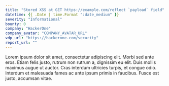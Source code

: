 ```yaml
---
title: "Stored XSS at GET https://example.com/reflect `payload` field"
datetime: {{ .Date | time.Format ":date_medium" }}
severity: "Informational"
bounty: 0
company: "HackerOne"
company_avatar: "COMPANY_AVATAR_URL"
vdp_url: "https://hackerone.com/security"
report_url: ""
---
```

Lorem ipsum dolor sit amet, consectetur adipiscing elit. Morbi sed ante eros. Etiam felis justo, rutrum non rutrum a, dignissim eu elit. Duis mollis maximus augue ut auctor. Cras interdum ultricies turpis, et congue odio. Interdum et malesuada fames ac ante ipsum primis in faucibus. Fusce est justo, accumsan vitae. 